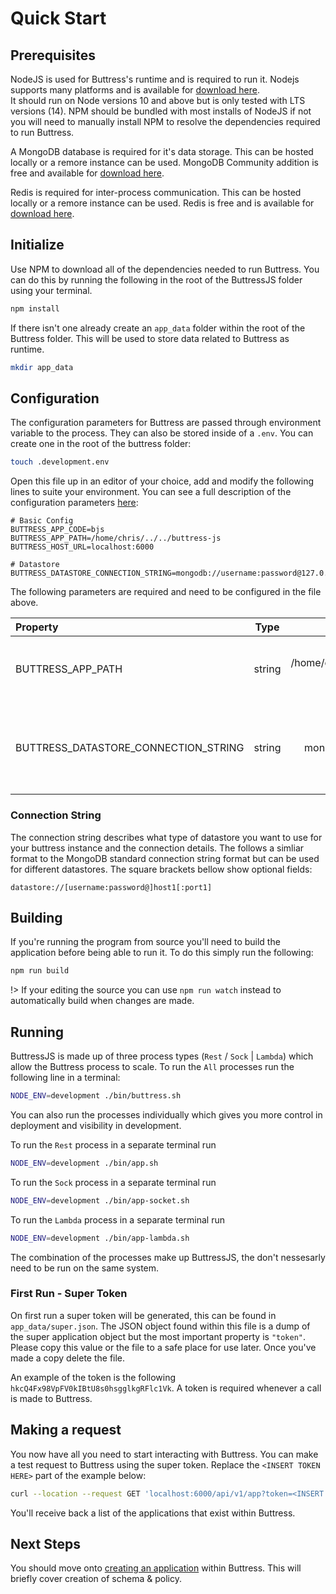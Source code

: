 # Quick Start

## Prerequisites
NodeJS is used for Buttress's runtime and is required to run it. Nodejs supports many platforms and is available for [download here](https://nodejs.dev/en/download/).   
It should run on Node versions 10 and above but is only tested with LTS versions (14). NPM should be bundled with most installs of NodeJS if not you will need to manually install NPM to resolve the dependencies required to run Buttress.

A MongoDB database is required for it's data storage. This can be hosted locally or a remore instance can be used. MongoDB Community addition is free and available for [download here](https://www.mongodb.com/try/download/community).

Redis is required for inter-process communication. This can be hosted locally or a remore instance can be used. Redis is free and is available for [download here](https://redis.io/download/).

## Initialize
Use NPM to download all of the dependencies needed to run Buttress. You can do this by running the following in the root of the ButtressJS folder using your terminal.
```bash
npm install
```

If there isn't one already create an `app_data` folder within the root of the Buttress folder. This will be used to store data related to Buttress as runtime.
```bash
mkdir app_data
```

## Configuration

The configuration parameters for Buttress are passed through environment variable to the process. They can also be stored inside of a `.env`. You can create one in the root of the buttress folder:
```bash
touch .development.env
```

Open this file up in an editor of your choice, add and modify the following lines to suite your environment. You can see a full description of the configuration parameters [here](/getting-started/configuration?id=parameters):
```env
# Basic Config
BUTTRESS_APP_CODE=bjs
BUTTRESS_APP_PATH=/home/chris/../../buttress-js
BUTTRESS_HOST_URL=localhost:6000

# Datastore
BUTTRESS_DATASTORE_CONNECTION_STRING=mongodb://username:password@127.0.0.1
```

The following parameters are required and need to be configured in the file above.

| Property | Type | Example | Description |
| :- | :-: | :-: | -: |
| BUTTRESS_APP_PATH | string | /home/chris/.../.../buttress-js | The path of the buttress folder in the local file system |
| BUTTRESS_DATASTORE_CONNECTION_STRING | string | mongodb://127.0.0.1 | The datastore connection string used to connect to your datastore |

### Connection String
The connection string describes what type of datastore you want to use for your buttress instance and the connection details. The follows a simliar format to the MongoDB standard connection string format but can be used for different datastores. The square brackets bellow show optional fields:
```
datastore://[username:password@]host1[:port1]
```

## Building
If you're running the program from source you'll need to build the application before being able to run it. To do this simply run the following:
```bash
npm run build
```

!> If your editing the source you can use `npm run watch` instead to automatically build when changes are made.

## Running
ButtressJS is made up of three process types (`Rest` / `Sock` | `Lambda`) which allow the Buttress process to scale. To run the `All` processes run the following line in a terminal:
```bash
NODE_ENV=development ./bin/buttress.sh
``` 

You can also run the processes individually which gives you more control in deployment and visibility in development.

To run the `Rest` process in a separate terminal run 
```bash
NODE_ENV=development ./bin/app.sh
```

To run the `Sock` process in a separate terminal run 
```bash
NODE_ENV=development ./bin/app-socket.sh
```

To run the `Lambda` process in a separate terminal run 
```bash
NODE_ENV=development ./bin/app-lambda.sh
```

The combination of the processes make up ButtressJS, the don't nessesarly need to be run on the same system.

### First Run - Super Token
On first run a super token will be generated, this can be found in `app_data/super.json`. The JSON object found within this file is a dump of the super application object but the most important property is `"token"`. Please copy this value or the file to a safe place for use later. Once you've made a copy delete the file.

An example of the token is the following `hkcQ4Fx98VpFV0kIBtU8s0hsgglkgRFlc1Vk`. A token is required whenever a call is made to Buttress.

## Making a request
You now have all you need to start interacting with Buttress. You can make a test request to Buttress using the super token. Replace the `<INSERT TOKEN HERE>` part of the example below:

```bash
curl --location --request GET 'localhost:6000/api/v1/app?token=<INSERT TOKEN HERE>'
```

You'll receive back a list of the applications that exist within Buttress.

## Next Steps
You should move onto [creating an application](/getting-started/create-an-application.md) within Buttress. This will briefly cover creation of schema & policy.